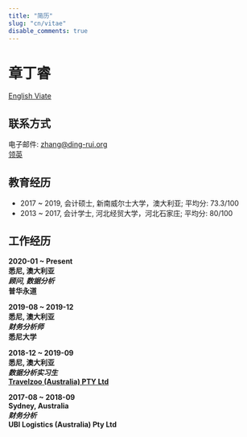 ```yaml
---
title: "简历"
slug: "cn/vitae"
disable_comments: true
---
```


# 章丁睿

[English Viate](/en/vitae/)

## 联系方式
电子邮件: <zhang@ding-rui.org>  
[领英](https://www.linkedin.com/in/dingrui-zhang/)

## 教育经历
- 2017 ~ 2019, 会计硕士, 新南威尔士大学，澳大利亚; 平均分: 73.3/100
- 2013 ~ 2017, 会计学士, 河北经贸大学，河北石家庄; 平均分: 80/100

## 工作经历
**2020-01 ~ Present  
悉尼, 澳大利亚  
*顾问, 数据分析*  
普华永道**

**2019-08 ~ 2019-12  
悉尼, 澳大利亚  
*财务分析师*  
悉尼大学**  

**2018-12 ~ 2019-09  
悉尼, 澳大利亚  
*数据分析实习生*  
[Travelzoo (Australia) PTY Ltd](https://www.travelzoo.com/au/)**

**2017-08 ~ 2018-09  
Sydney, Australia  
*财务分析*  
UBI Logistics (Australia) Pty Ltd**